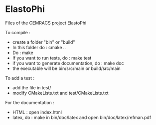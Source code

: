 # ElastoPhi
Files of the CEMRACS project ElastoPhi


To compile : 
- create a folder "bin" or "build"
- In this folder do : cmake ..
- Do : make
- If you want to run tests, do : make test
- if you want to generate documentation, do : make doc
- the executable will be bin/src/main or build/src/main


To add a test :
- add the file in test/
- modify CMakeLists.txt and test/CMakeLists.txt 



For the documentation :
- HTML : open index.html
- latex, do : make in bin/doc/latex and open bin/doc/latex/refman.pdf